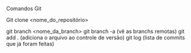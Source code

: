 Comandos Git

Git clone <nome_do_repositório>
 
git branch <nome_da_branch>
git branch -a (vê as branchs remotas)
git add . (adiciona o arquivo ao controle de versão)
git log (lista de commits que já foram feitas) 
